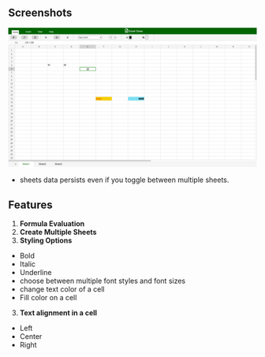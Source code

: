 
## Screenshots

![App Screenshot](./excel-pic.png)

* sheets data persists even if you toggle between multiple sheets.
## Features
1. **Formula Evaluation**                    
2. **Create Multiple Sheets**          
3. **Styling Options** 
* Bold
* Italic
* Underline
* choose between multiple font styles and font sizes
* change text color of a cell
* Fill color on a cell
3. **Text alignment in a cell**
* Left
* Center
* Right